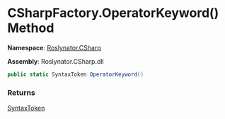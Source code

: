# CSharpFactory\.OperatorKeyword\(\) Method

**Namespace**: [Roslynator.CSharp](../../README.md)

**Assembly**: Roslynator\.CSharp\.dll

```csharp
public static SyntaxToken OperatorKeyword()
```

### Returns

[SyntaxToken](https://docs.microsoft.com/en-us/dotnet/api/microsoft.codeanalysis.syntaxtoken)

